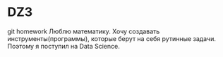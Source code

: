 # DZ3
git homework
Люблю математику. 
Хочу создавать инструменты(программы), которые берут на себя рутинные задачи. 
Поэтому я поступил на Data Science. 
